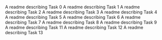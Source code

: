 A readme describing Task 0
A readme describing Task 1
A readme describing Task 2
A readme describing Task 3
A readme describing Task 4
A readme describing Task 5
A readme describing Task 6
A readme describing Task 7
A readme describing Task 8
A readme describing Task 9
A readme describing Task 11
A readme describing Task 12
A readme describing Task 13
